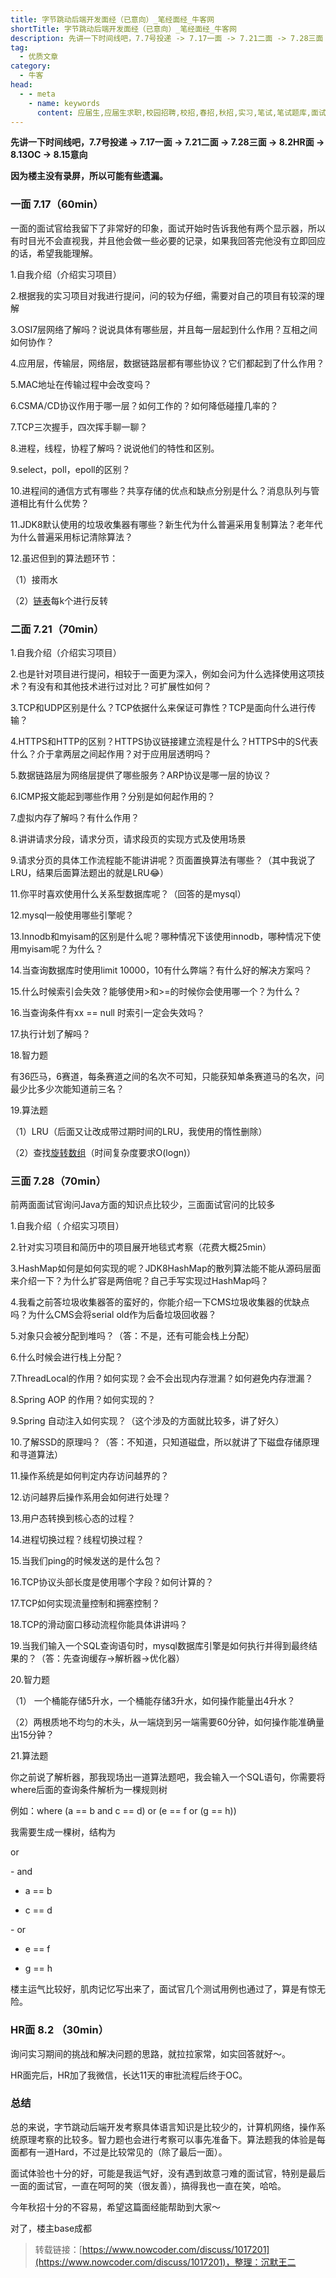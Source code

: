 ```yaml
---
title: 字节跳动后端开发面经（已意向）_笔经面经_牛客网
shortTitle: 字节跳动后端开发面经（已意向）_笔经面经_牛客网
description: 先讲一下时间线吧，7.7号投递 -> 7.17一面 -> 7.21二面 -> 7.28三面 -> 8.2HR面 -> 8.13OC -> 8.15意向
tag:
  - 优质文章
category:
  - 牛客
head:
  - - meta
    - name: keywords
      content: 应届生,应届生求职,校园招聘,校招,春招,秋招,实习,笔试,笔试题库,面试,面试题库,程序员,程序猿,程序猿,产品经理,PM,运营,游戏策划,软件工程师,java,c/c++,php,python,算法,机器学习,人工智能,数据挖掘,数据分析,数据分析师,前端工程师,测试工程师,测试开发工程师,运维工程师,安卓工程师,ios工程师,android,硬件工程师,电气工程师,嵌入式工程师,汽车制造研发,审计,会计,财务管理,市场营销,品牌管理,金融,四大,法务,销售,行政,人力资源,hr,管培生,地产,国企,银行,实习,实习生,招聘,找工作,牛客网
---
```


**先讲一下时间线吧，7.7号投递 -> 7.17一面 -> 7.21二面 -> 7.28三面 -> 8.2HR面 -> 8.13OC -> 8.15意向**

**因为楼主没有录屏，所以可能有些遗漏。**

### **一面 7.17（60min）**

一面的面试官给我留下了非常好的印象，面试开始时告诉我他有两个显示器，所以有时目光不会直视我，并且他会做一些必要的记录，如果我回答完他没有立即回应的话，希望我能理解。

1.自我介绍（介绍实习项目）

2.根据我的实习项目对我进行提问，问的较为仔细，需要对自己的项目有较深的理解

3.OSI7层网络了解吗？说说具体有哪些层，并且每一层起到什么作用？互相之间如何协作？

4.应用层，传输层，网络层，数据链路层都有哪些协议？它们都起到了什么作用？

5.MAC地址在传输过程中会改变吗？

6.CSMA/CD协议作用于哪一层？如何工作的？如何降低碰撞几率的？

7.TCP三次握手，四次挥手聊一聊？

8.进程，线程，协程了解吗？说说他们的特性和区别。

9.select，poll，epoll的区别？

10.进程间的通信方式有哪些？共享存储的优点和缺点分别是什么？消息队列与管道相比有什么优势？

11.JDK8默认使用的垃圾收集器有哪些？新生代为什么普遍采用复制算法？老年代为什么普遍采用标记清除算法？

12.虽迟但到的算法题环节：

（1）接雨水

（2）[链表](/jump/super-jump/word?word=%E9%93%BE%E8%A1%A8)每k个进行反转



### 二面 7.21（70min）

1.自我介绍（介绍实习项目）

2.也是针对项目进行提问，相较于一面更为深入，例如会问为什么选择使用这项技术？有没有和其他技术进行过对比？可扩展性如何？

3.TCP和UDP区别是什么？TCP依据什么来保证可靠性？TCP是面向什么进行传输？

4.HTTPS和HTTP的区别？HTTPS协议链接建立流程是什么？HTTPS中的S代表什么？介于拿两层之间起作用？对于应用层透明吗？

5.数据链路层为网络层提供了哪些服务？ARP协议是哪一层的协议？

6.ICMP报文能起到哪些作用？分别是如何起作用的？

7.虚拟内存了解吗？有什么作用？

8.讲讲请求分段，请求分页，请求段页的实现方式及使用场景

9.请求分页的具体工作流程能不能讲讲呢？页面置换算法有哪些？（其中我说了LRU，结果后面算法题出的就是LRU😂）

11.你平时喜欢使用什么关系型数据库呢？（回答的是mysql）

12.mysql一般使用哪些引擎呢？

13.Innodb和myisam的区别是什么呢？哪种情况下该使用innodb，哪种情况下使用myisam呢？为什么？

14.当查询数据库时使用limit 10000，10有什么弊端？有什么好的解决方案吗？

15.什么时候索引会失效？能够使用>和>=的时候你会使用哪一个？为什么？

16.当查询条件有xx == null 时索引一定会失效吗？

17.执行计划了解吗？

18.智力题

有36匹马，6赛道，每条赛道之间的名次不可知，只能获知单条赛道马的名次，问最少比多少次能知道前三名？

19.算法题

（1）LRU（后面又让改成带过期时间的LRU，我使用的惰性删除）

（2）查找[旋转数组](/jump/super-jump/word?word=%E6%97%8B%E8%BD%AC%E6%95%B0%E7%BB%84)（时间复杂度要求O(logn)）



### 三面 7.28（70min）

前两面面试官询问Java方面的知识点比较少，三面面试官问的比较多

1.自我介绍（ 介绍实习项目）

2.针对实习项目和简历中的项目展开地毯式考察（花费大概25min）

3.HashMap如何是如何实现的呢？JDK8HashMap的散列算法能不能从源码层面来介绍一下？为什么扩容是两倍呢？自己手写实现过HashMap吗？

4.我看之前答垃圾收集器答的蛮好的，你能介绍一下CMS垃圾收集器的优缺点吗？为什么CMS会将serial old作为后备垃圾回收器？

5.对象只会被分配到堆吗？（答：不是，还有可能会栈上分配）

6.什么时候会进行栈上分配？

7.ThreadLocal的作用？如何实现？会不会出现内存泄漏？如何避免内存泄漏？

8.Spring AOP 的作用？如何实现的？

9.Spring 自动注入如何实现？（这个涉及的方面就比较多，讲了好久）

10.了解SSD的原理吗？（答：不知道，只知道磁盘，所以就讲了下磁盘存储原理和寻道算法）

11.操作系统是如何判定内存访问越界的？

12.访问越界后操作系用会如何进行处理？

13.用户态转换到核心态的过程？

14.进程切换过程？线程切换过程？

15.当我们ping的时候发送的是什么包？

16.TCP协议头部长度是使用哪个字段？如何计算的？

17.TCP如何实现流量控制和拥塞控制？

18.TCP的滑动窗口移动流程你能具体讲讲吗？

19.当我们输入一个SQL查询语句时，mysql数据库引擎是如何执行并得到最终结果的？（答：先查询缓存->解析器->优化器）

20.智力题

（1） 一个桶能存储5升水，一个桶能存储3升水，如何操作能量出4升水？

（2）两根质地不均匀的木头，从一端烧到另一端需要60分钟，如何操作能准确量出15分钟？

21.算法题

你之前说了解析器，那我现场出一道算法题吧，我会输入一个SQL语句，你需要将where后面的查询条件解析为一棵规则树

例如：where (a == b and c == d) or (e == f or (g == h))

我需要生成一棵树，结构为

or

\- and

 - a == b

 - c == d

\- or

 - e == f

 - g == h

楼主运气比较好，肌肉记忆写出来了，面试官几个测试用例也通过了，算是有惊无险。



### HR面 8.2 （30min）

询问实习期间的挑战和解决问题的思路，就拉拉家常，如实回答就好～。

HR面完后，HR加了我微信，长达11天的审批流程后终于OC。

### 总结

总的来说，字节跳动后端开发考察具体语言知识是比较少的，计算机网络，操作系统原理考察的比较多。智力题也会进行考察可以事先准备下。算法题我的体验是每面都有一道Hard，不过是比较常见的（除了最后一面）。

面试体验也十分的好，可能是我运气好，没有遇到故意刁难的面试官，特别是最后一面的面试官，一直在呵呵的笑（很友善），搞得我也一直在笑，哈哈。

今年秋招十分的不容易，希望这篇面经能帮助到大家～



对了，楼主base成都

>转载链接：[https://www.nowcoder.com/discuss/1017201](https://www.nowcoder.com/discuss/1017201)，整理：沉默王二
